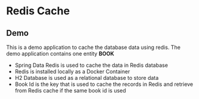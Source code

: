 # Redis Cache

## Demo
This is a demo application to cache the database data using redis. The demo application contains one entity **BOOK**
* Spring Data Redis is used to cache the data in Redis database
* Redis is installed locally as a Docker Container
* H2 Database is used as a relational database to store data
* Book Id is the key that is used to cache the records in Redis and retrieve from Redis cache if the same book id is used